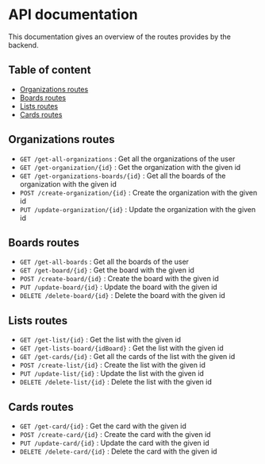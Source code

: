 # API documentation

This documentation gives an overview of the routes provides by the backend.

## Table of content

- [Organizations routes](#organizations-routes)
- [Boards routes](#boards-routes)
- [Lists routes](#lists-routes)
- [Cards routes](#cards-routes)

## Organizations routes

- `GET /get-all-organizations` : Get all the organizations of the user
- `GET /get-organization/{id}` : Get the organization with the given id
- `GET /get-organizations-boards/{id}` : Get all the boards of the organization with the given id
- `POST /create-organization/{id}` : Create the organization with the given id
- `PUT /update-organization/{id}` : Update the organization with the given id

## Boards routes

- `GET /get-all-boards` : Get all the boards of the user
- `GET /get-board/{id}` : Get the board with the given id
- `POST /create-board/{id}` : Create the board with the given id
- `PUT /update-board/{id}` : Update the board with the given id
- `DELETE /delete-board/{id}` : Delete the board with the given id

## Lists routes

- `GET /get-list/{id}` : Get the list with the given id
- `GET /get-lists-board/{idBoard}` : Get the list with the given id
- `GET /get-cards/{id}` : Get all the cards of the list with the given id
- `POST /create-list/{id}` : Create the list with the given id
- `PUT /update-list/{id}` : Update the list with the given id
- `DELETE /delete-list/{id}` : Delete the list with the given id

## Cards routes

- `GET /get-card/{id}` : Get the card with the given id
- `POST /create-card/{id}` : Create the card with the given id
- `PUT /update-card/{id}` : Update the card with the given id
- `DELETE /delete-card/{id}` : Delete the card with the given id
